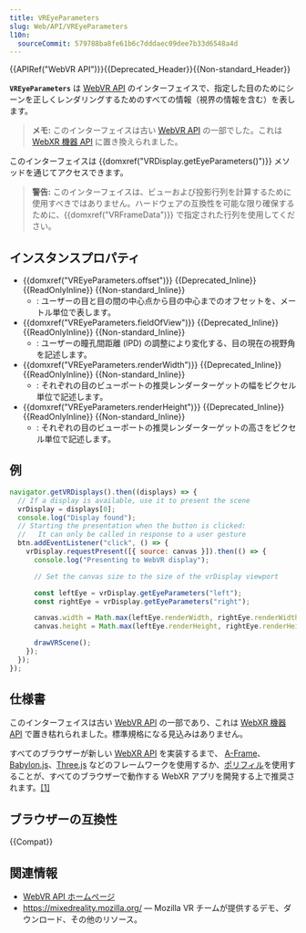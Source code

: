 ```yaml
---
title: VREyeParameters
slug: Web/API/VREyeParameters
l10n:
  sourceCommit: 579788ba8fe61b6c7dddaec09dee7b33d6548a4d
---
```


{{APIRef("WebVR API")}}{{Deprecated_Header}}{{Non-standard_Header}}

**`VREyeParameters`** は [WebVR API](/ja/docs/Web/API/WebVR_API) のインターフェイスで、指定した目のためにシーンを正しくレンダリングするためのすべての情報（視界の情報を含む）を表します。

> **メモ:** このインターフェイスは古い [WebVR API](https://immersive-web.github.io/webvr/spec/1.1/) の一部でした。これは [WebXR 機器 API](https://immersive-web.github.io/webxr/) に置き換えられました。

このインターフェイスは {{domxref("VRDisplay.getEyeParameters()")}} メソッドを通じてアクセスできます。

> **警告:** このインターフェイスは、ビューおよび投影行列を計算するために使用すべきではありません。ハードウェアの互換性を可能な限り確保するために、{{domxref("VRFrameData")}} で指定された行列を使用してください。

## インスタンスプロパティ

- {{domxref("VREyeParameters.offset")}} {{Deprecated_Inline}} {{ReadOnlyInline}} {{Non-standard_Inline}}
  - : ユーザーの目と目の間の中心点から目の中心までのオフセットを、メートル単位で表します。
- {{domxref("VREyeParameters.fieldOfView")}} {{Deprecated_Inline}} {{ReadOnlyInline}} {{Non-standard_Inline}}
  - : ユーザーの瞳孔間距離 (IPD) の調整により変化する、目の現在の視野角を記述します。
- {{domxref("VREyeParameters.renderWidth")}} {{Deprecated_Inline}} {{ReadOnlyInline}} {{Non-standard_Inline}}
  - : それぞれの目のビューポートの推奨レンダーターゲットの幅をピクセル単位で記述します。
- {{domxref("VREyeParameters.renderHeight")}} {{Deprecated_Inline}} {{ReadOnlyInline}} {{Non-standard_Inline}}
  - : それぞれの目のビューポートの推奨レンダーターゲットの高さをピクセル単位で記述します。

## 例

```js
navigator.getVRDisplays().then((displays) => {
  // If a display is available, use it to present the scene
  vrDisplay = displays[0];
  console.log("Display found");
  // Starting the presentation when the button is clicked:
  //   It can only be called in response to a user gesture
  btn.addEventListener("click", () => {
    vrDisplay.requestPresent([{ source: canvas }]).then(() => {
      console.log("Presenting to WebVR display");

      // Set the canvas size to the size of the vrDisplay viewport

      const leftEye = vrDisplay.getEyeParameters("left");
      const rightEye = vrDisplay.getEyeParameters("right");

      canvas.width = Math.max(leftEye.renderWidth, rightEye.renderWidth) * 2;
      canvas.height = Math.max(leftEye.renderHeight, rightEye.renderHeight);

      drawVRScene();
    });
  });
});
```

## 仕様書

このインターフェイスは古い [WebVR API](https://immersive-web.github.io/webvr/spec/1.1/) の一部であり、これは [WebXR 機器 API](https://immersive-web.github.io/webxr/) で置き枯れられました。標準規格になる見込みはありません。

すべてのブラウザーが新しい [WebXR API](/ja/docs/Web/API/WebXR_Device_API/Fundamentals) を実装するまで、 [A-Frame](https://aframe.io/)、[Babylon.js](https://www.babylonjs.com/)、[Three.js](https://threejs.org/) などのフレームワークを使用するか、[ポリフィル](https://github.com/immersive-web/webxr-polyfill)を使用することが、すべてのブラウザーで動作する WebXR アプリを開発する上で推奨されます。[\[1\]](https://developer.oculus.com/documentation/web/port-vr-xr/)

## ブラウザーの互換性

{{Compat}}

## 関連情報

- [WebVR API ホームページ](/ja/docs/Web/API/WebVR_API)
- <https://mixedreality.mozilla.org/> — Mozilla VR チームが提供するデモ、ダウンロード、その他のリソース。
